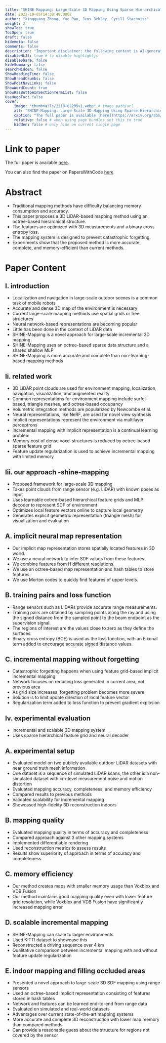 ```yaml
---
title: "SHINE-Mapping: Large-Scale 3D Mapping Using Sparse Hierarchical Implicit Neural Representations"
date: 2022-10-05T14:38:49.000Z
author: "Xingguang Zhong, Yue Pan, Jens Behley, Cyrill Stachniss"
weight: 2
showToc: true
TocOpen: true
draft: false
hidemeta: false
comments: false
description: "Important disclaimer: the following content is AI-generated, please make sure to fact check the presented information by reading the full paper."
disableHLJS: true # to disable highlightjs
disableShare: false
hideSummary: false
searchHidden: false
ShowReadingTime: false
ShowBreadCrumbs: false
ShowPostNavLinks: false
ShowWordCount: true
ShowRssButtonInSectionTermList: false
UseHugoToc: false
cover:
    image: "thumbnails/2210-02299v1.webp" # image path/url
    alt: "SHINE-Mapping: Large-Scale 3D Mapping Using Sparse Hierarchical Implicit Neural Representations" # alt text
    caption: "The full paper is available [here](https://arxiv.org/abs/2210.02299)." # display caption under cover
    relative: false # when using page bundles set this to true
    hidden: false # only hide on current single page
---
```


# Link to paper
The full paper is available [here](https://arxiv.org/abs/2210.02299).

You can also find the paper on PapersWithCode [here](https://paperswithcode.com/paper/shine-mapping-large-scale-3d-mapping-using).

# Abstract
- Traditional mapping methods have difficulty balancing memory consumption and accuracy.
- This paper proposes a 3D LiDAR-based mapping method using an octree-based hierarchical structure.
- The features are optimized with 3D measurements and a binary cross entropy loss.
- The mapping system is designed to prevent catastrophic forgetting.
- Experiments show that the proposed method is more accurate, complete, and memory-efficient than current methods.

# Paper Content

## I. introduction
- Localization and navigation in large-scale outdoor scenes is a common task of mobile robots
- Accurate and dense 3D map of the environment is necessary
- Current large-scale mapping methods use spatial grids or tree structures
- Neural network-based representations are becoming popular
- Little has been done in the context of LiDAR data
- SHINE-Mapping is a novel approach for large-scale incremental 3D mapping
- SHINE-Mapping uses an octree-based sparse data structure and a shared shallow MLP
- SHINE-Mapping is more accurate and complete than non-learning-based mapping methods

## Ii. related work
- 3D LiDAR point clouds are used for environment mapping, localization, navigation, visualization, and augmented reality
- Common representations for environment mapping include surfel-based, triangle meshes, and octree-based occupancy
- Volumetric integration methods are popularized by Newcombe et al.
- Neural representations, like NeRF, are used for novel view synthesis
- Implicit representations represent the environment via multilayer perceptrons
- Incremental mapping with implicit representation is a continual learning problem
- Memory cost of dense voxel structures is reduced by octree-based sparse feature grid
- Feature update regularization is used to achieve incremental mapping with limited memory

## Iii. our approach -shine-mapping
- Proposed framework for large-scale 3D mapping
- Takes point clouds from range sensor (e.g. LiDAR) with known poses as input
- Uses learnable octree-based hierarchical feature grids and MLP decoder to represent SDF of environment
- Optimizes local feature vectors online to capture local geometry
- Generates explicit geometric representation (triangle mesh) for visualization and evaluation

## A. implicit neural map representation
- Our implicit map representation stores spatially located features in 3D world.
- We use a neural network to infer SDF values from these features.
- We combine features from H different resolutions.
- We use an octree-based map representation and hash tables to store features.
- We use Morton codes to quickly find features of upper levels.

## B. training pairs and loss function
- Range sensors such as LiDARs provide accurate range measurements.
- Training pairs are obtained by sampling points along the ray and using the signed distance from the sampled point to the beam endpoint as the supervision signal.
- The regions of interest are the values close to zero as they define the surfaces.
- Binary cross entropy (BCE) is used as the loss function, with an Eikonal term added to encourage accurate signed distance values.

## C. incremental mapping without forgetting
- Catastrophic forgetting happens when using feature grid-based implicit incremental mapping
- Network focuses on reducing loss generated in current area, not previous area
- As grid size increases, forgetting problem becomes more severe
- Solution is to limit update direction of local feature vector
- Regularization term added to loss function to prevent gradient explosion

## Iv. experimental evaluation
- Incremental and scalable 3D mapping system
- Uses sparse hierarchical feature grid and neural decoder

## A. experimental setup
- Evaluated model on two publicly available outdoor LiDAR datasets with near ground truth mesh information
- One dataset is a sequence of simulated LiDAR scans, the other is a non-simulated dataset with cm-level measurement noise and motion distortion
- Evaluated mapping accuracy, completeness, and memory efficiency
- Compared results to previous methods
- Validated scalability for incremental mapping
- Showcased high-fidelity 3D reconstruction indoors

## B. mapping quality
- Evaluated mapping quality in terms of accuracy and completeness
- Compared approach against 3 other mapping systems
- Implemented differentiable rendering
- Used reconstruction metrics to assess results
- Results show superiority of approach in terms of accuracy and completeness

## C. memory efficiency
- Our method creates maps with smaller memory usage than Voxblox and VDB Fusion
- Our method maintains good mapping quality even with lower feature grid resolution, while Voxblox and VDB Fusion have significantly increased mapping error

## D. scalable incremental mapping
- SHINE-Mapping can scale to larger environments
- Used KITTI dataset to showcase this
- Reconstructed a driving sequence over 4 km
- Qualitative comparison between incremental mapping with and without feature update regularization

## E. indoor mapping and filling occluded areas
- Presented a novel approach to large-scale 3D SDF mapping using range sensors
- Used an octree-based implicit representation consisting of features stored in hash tables
- Network and features can be learned end-to-end from range data
- Evaluated on simulated and real-world datasets
- Advantages over current state-of-the-art mapping systems
- More accurate and complete 3D reconstruction with lower map memory than compared methods
- Can provide a reasonable guess about the structure for regions not covered by the sensor
